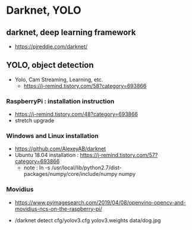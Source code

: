 # Darknet, YOLO

## darknet, deep learning framework
- https://pjreddie.com/darknet/

## YOLO, object detection
- Yolo, Cam Streaming, Learning, etc.
  - https://j-remind.tistory.com/58?category=693866

### RaspberryPi : installation instruction
- https://j-remind.tistory.com/48?category=693866
- stretch upgrade

### Windows and Linux installation
- https://github.com/AlexeyAB/darknet
- Ubuntu 18.04 installation : https://j-remind.tistory.com/57?category=693866
  - note :  ln -s /usr/local/lib/python2.7/dist-packages/numpy/core/include/numpy numpy

### Movidius
- https://www.pyimagesearch.com/2019/04/08/openvino-opencv-and-movidius-ncs-on-the-raspberry-pi/


- /darknet detect cfg/yolov3.cfg yolov3.weights data/dog.jpg
